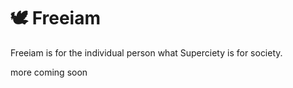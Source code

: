 # 🕊 Freeiam

Freeiam is for the individual person what Superciety is for society.

more coming soon
